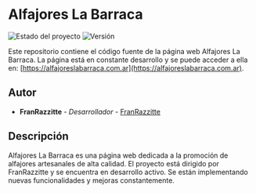 # Alfajores La Barraca

![Estado del proyecto](https://img.shields.io/badge/Estado-En%20Desarrollo-green)
![Versión](https://img.shields.io/badge/Versión-8.1-red)

Este repositorio contiene el código fuente de la página web Alfajores La Barraca. La página está en constante desarrollo y se puede acceder a ella en: [https://alfajoreslabarraca.com.ar](https://alfajoreslabarraca.com.ar).

## Autor

* **FranRazzitte** - *Desarrollador* - [FranRazzitte](https://github.com/FranRazzitte)

## Descripción

Alfajores La Barraca es una página web dedicada a la promoción de alfajores artesanales de alta calidad. El proyecto está dirigido por FranRazzitte y se encuentra en desarrollo activo. Se están implementando nuevas funcionalidades y mejoras constantemente.
